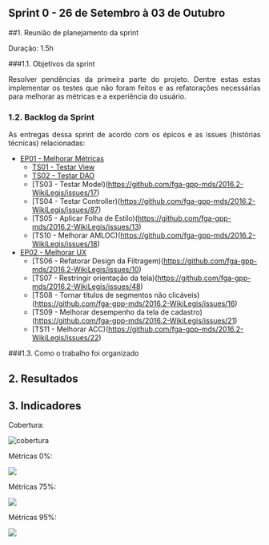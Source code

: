 ## Sprint 0 - 26 de Setembro à 03 de Outubro

##1. Reunião de planejamento da sprint

Duração: 1.5h

###1.1. Objetivos da sprint

<p align="justify"> Resolver pendências da primeira parte do projeto. Dentre estas estas implementar os testes que não foram feitos e as refatorações necessárias para melhorar as métricas e a experiência do usuário.</p>

### 1.2. Backlog da Sprint

<p align="justify"> As entregas dessa sprint de acordo com os épicos e as issues (histórias técnicas) relacionadas: </p>

* [EP01 - Melhorar Métricas](https://github.com/fga-gpp-mds/2016.2-WikiLegis/issues/12)
   * [TS01 - Testar View](https://github.com/fga-gpp-mds/2016.2-WikiLegis/issues/19)
   * [TS02 - Testar DAO](https://github.com/fga-gpp-mds/2016.2-WikiLegis/issues/9)
   * [TS03 - Testar Model)(https://github.com/fga-gpp-mds/2016.2-WikiLegis/issues/17)
   * [TS04 - Testar Controller)(https://github.com/fga-gpp-mds/2016.2-WikiLegis/issues/87)
   * [TS05 - Aplicar Folha de Estilo)(https://github.com/fga-gpp-mds/2016.2-WikiLegis/issues/13)
   * [TS10 - Melhorar AMLOC)(https://github.com/fga-gpp-mds/2016.2-WikiLegis/issues/18)
* [EP02 - Melhorar UX](https://github.com/fga-gpp-mds/2016.2-WikiLegis/issues/15)
   * [TS06 - Refatorar Design da Filtragem)(https://github.com/fga-gpp-mds/2016.2-WikiLegis/issues/10)
   * [TS07 - Restringir orientação da tela)(https://github.com/fga-gpp-mds/2016.2-WikiLegis/issues/48)
   * [TS08 - Tornar títulos de segmentos não clicáveis)(https://github.com/fga-gpp-mds/2016.2-WikiLegis/issues/16)
   * [TS09 - Melhorar desempenho da tela de cadastro)(https://github.com/fga-gpp-mds/2016.2-WikiLegis/issues/21)
   * [TS11 - Melhorar ACC)(https://github.com/fga-gpp-mds/2016.2-WikiLegis/issues/22)

###1.3. Como o trabalho foi organizado

## 2. Resultados


## 3. Indicadores

Cobertura:
 
![cobertura](https://raw.githubusercontent.com/wiki/fga-gpp-mds/2016.2-Time01-WikiLegis/imagens/sprint0-cobertura.png)

Métricas 0%:

![](https://raw.githubusercontent.com/wiki/fga-gpp-mds/2016.2-Time01-WikiLegis/imagens/sprint0-metricas0.png)

Métricas 75%:

![](https://raw.githubusercontent.com/wiki/fga-gpp-mds/2016.2-Time01-WikiLegis/imagens/sprint0-p75.png)

Métricas 95%:

![](https://raw.githubusercontent.com/wiki/fga-gpp-mds/2016.2-Time01-WikiLegis/imagens/sprint0-p95.png)